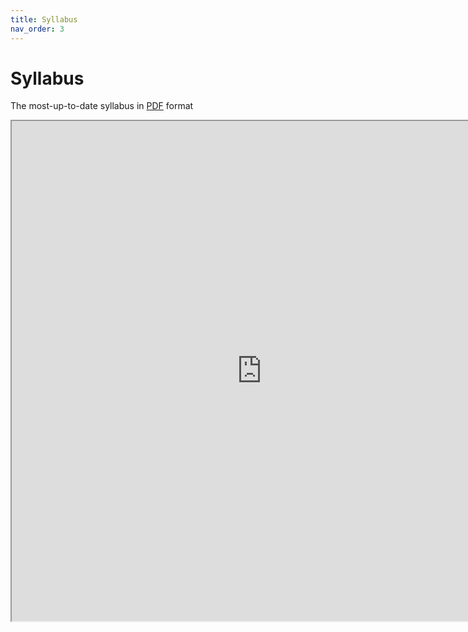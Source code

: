 ```yaml
---
title: Syllabus
nav_order: 3
---
```

# Syllabus  

The most-up-to-date syllabus in <a href="https://drive.google.com/file/d/1t5o6ux8NHxjBL9q_h1fANeJIbVA59AD-/view?usp=sharing" target="_blank">PDF</a> format

<iframe src="https://drive.google.com/file/d/1aPHXI2bFPtz9gZOuraFl6Ps60hxllzXC/view" width="800" height="800"></iframe>

